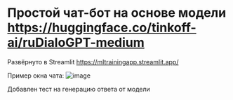 # Простой чат-бот на основе модели https://huggingface.co/tinkoff-ai/ruDialoGPT-medium

Развёрнуто в Streamlit
https://mltrainingapp.streamlit.app/

Пример окна чата:
![image](https://github.com/alextarasova12/ML/assets/158137896/1058bf9a-c894-4b57-ba2f-4c2455a8578b)

Добавлен тест на генерацию ответа от модели
